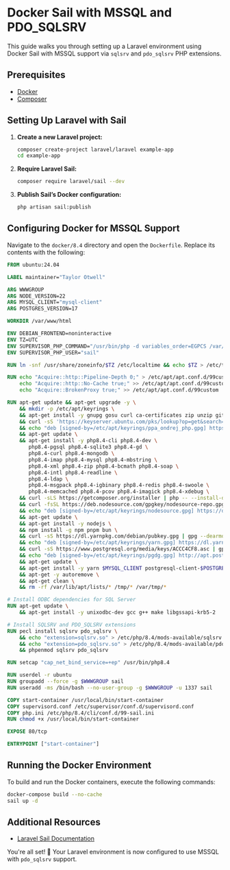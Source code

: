 # Docker Sail with MSSQL and PDO_SQLSRV

This guide walks you through setting up a Laravel environment using Docker Sail with MSSQL support via `sqlsrv` and `pdo_sqlsrv` PHP extensions.

## Prerequisites

- [Docker](https://docs.docker.com/get-docker/)
- [Composer](https://getcomposer.org/)

## Setting Up Laravel with Sail

1. **Create a new Laravel project:**

   ```bash
   composer create-project laravel/laravel example-app
   cd example-app
   ```

2. **Require Laravel Sail:**

   ```bash
   composer require laravel/sail --dev
   ```

3. **Publish Sail’s Docker configuration:**

   ```bash
   php artisan sail:publish
   ```

## Configuring Docker for MSSQL Support

Navigate to the `docker/8.4` directory and open the `Dockerfile`. Replace its contents with the following:

```Dockerfile
FROM ubuntu:24.04

LABEL maintainer="Taylor Otwell"

ARG WWWGROUP
ARG NODE_VERSION=22
ARG MYSQL_CLIENT="mysql-client"
ARG POSTGRES_VERSION=17

WORKDIR /var/www/html

ENV DEBIAN_FRONTEND=noninteractive
ENV TZ=UTC
ENV SUPERVISOR_PHP_COMMAND="/usr/bin/php -d variables_order=EGPCS /var/www/html/artisan serve --host=0.0.0.0 --port=80"
ENV SUPERVISOR_PHP_USER="sail"

RUN ln -snf /usr/share/zoneinfo/$TZ /etc/localtime && echo $TZ > /etc/timezone

RUN echo "Acquire::http::Pipeline-Depth 0;" > /etc/apt/apt.conf.d/99custom && \
    echo "Acquire::http::No-Cache true;" >> /etc/apt/apt.conf.d/99custom && \
    echo "Acquire::BrokenProxy true;" >> /etc/apt/apt.conf.d/99custom

RUN apt-get update && apt-get upgrade -y \
    && mkdir -p /etc/apt/keyrings \
    && apt-get install -y gnupg gosu curl ca-certificates zip unzip git supervisor sqlite3 libcap2-bin libpng-dev python3 dnsutils librsvg2-bin fswatch ffmpeg nano \
    && curl -sS 'https://keyserver.ubuntu.com/pks/lookup?op=get&search=0xb8dc7e53946656efbce4c1dd71daeaab4ad4cab6' | gpg --dearmor | tee /etc/apt/keyrings/ppa_ondrej_php.gpg > /dev/null \
    && echo "deb [signed-by=/etc/apt/keyrings/ppa_ondrej_php.gpg] https://ppa.launchpadcontent.net/ondrej/php/ubuntu noble main" > /etc/apt/sources.list.d/ppa_ondrej_php.list \
    && apt-get update \
    && apt-get install -y php8.4-cli php8.4-dev \
       php8.4-pgsql php8.4-sqlite3 php8.4-gd \
       php8.4-curl php8.4-mongodb \
       php8.4-imap php8.4-mysql php8.4-mbstring \
       php8.4-xml php8.4-zip php8.4-bcmath php8.4-soap \
       php8.4-intl php8.4-readline \
       php8.4-ldap \
       php8.4-msgpack php8.4-igbinary php8.4-redis php8.4-swoole \
       php8.4-memcached php8.4-pcov php8.4-imagick php8.4-xdebug \
    && curl -sLS https://getcomposer.org/installer | php -- --install-dir=/usr/bin/ --filename=composer \
    && curl -fsSL https://deb.nodesource.com/gpgkey/nodesource-repo.gpg.key | gpg --dearmor -o /etc/apt/keyrings/nodesource.gpg \
    && echo "deb [signed-by=/etc/apt/keyrings/nodesource.gpg] https://deb.nodesource.com/node_$NODE_VERSION.x nodistro main" > /etc/apt/sources.list.d/nodesource.list \
    && apt-get update \
    && apt-get install -y nodejs \
    && npm install -g npm pnpm bun \
    && curl -sS https://dl.yarnpkg.com/debian/pubkey.gpg | gpg --dearmor | tee /etc/apt/keyrings/yarn.gpg >/dev/null \
    && echo "deb [signed-by=/etc/apt/keyrings/yarn.gpg] https://dl.yarnpkg.com/debian/ stable main" > /etc/apt/sources.list.d/yarn.list \
    && curl -sS https://www.postgresql.org/media/keys/ACCC4CF8.asc | gpg --dearmor | tee /etc/apt/keyrings/pgdg.gpg >/dev/null \
    && echo "deb [signed-by=/etc/apt/keyrings/pgdg.gpg] http://apt.postgresql.org/pub/repos/apt noble-pgdg main" > /etc/apt/sources.list.d/pgdg.list \
    && apt-get update \
    && apt-get install -y yarn $MYSQL_CLIENT postgresql-client-$POSTGRES_VERSION \
    && apt-get -y autoremove \
    && apt-get clean \
    && rm -rf /var/lib/apt/lists/* /tmp/* /var/tmp/*

# Install ODBC dependencies for SQL Server
RUN apt-get update \
    && apt-get install -y unixodbc-dev gcc g++ make libgssapi-krb5-2

# Install SQLSRV and PDO_SQLSRV extensions
RUN pecl install sqlsrv pdo_sqlsrv \
    && echo "extension=sqlsrv.so" > /etc/php/8.4/mods-available/sqlsrv.ini \
    && echo "extension=pdo_sqlsrv.so" > /etc/php/8.4/mods-available/pdo_sqlsrv.ini \
    && phpenmod sqlsrv pdo_sqlsrv

RUN setcap "cap_net_bind_service=+ep" /usr/bin/php8.4

RUN userdel -r ubuntu
RUN groupadd --force -g $WWWGROUP sail
RUN useradd -ms /bin/bash --no-user-group -g $WWWGROUP -u 1337 sail

COPY start-container /usr/local/bin/start-container
COPY supervisord.conf /etc/supervisor/conf.d/supervisord.conf
COPY php.ini /etc/php/8.4/cli/conf.d/99-sail.ini
RUN chmod +x /usr/local/bin/start-container

EXPOSE 80/tcp

ENTRYPOINT ["start-container"]
```

## Running the Docker Environment

To build and run the Docker containers, execute the following commands:

```bash
docker-compose build --no-cache
sail up -d
```

## Additional Resources

- [Laravel Sail Documentation](https://laravel.com/docs/11.x/sail)

You're all set! 🎉 Your Laravel environment is now configured to use MSSQL with `pdo_sqlsrv` support.

